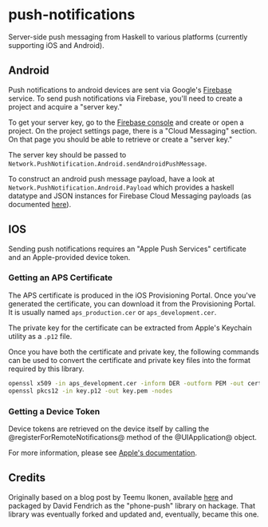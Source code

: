 # push-notifications

Server-side push messaging from Haskell to various platforms (currently supporting iOS and Android).

## Android

Push notifications to android devices are sent via Google's [Firebase](https://firebase.google.com) service. To send push notifications via Firebase, you'll need to create a project and acquire a "server key."

To get your server key, go to the [Firebase console](https://console.firebase.google.com/) and create or open a project. On the project settings page, there is a "Cloud Messaging" section. On that page you should be able to retrieve or create a "server key."

The server key should be passed to `Network.PushNotification.Android.sendAndroidPushMessage`.

To construct an android push message payload, have a look at `Network.PushNotification.Android.Payload` which provides a haskell datatype and JSON instances for Firebase Cloud Messaging payloads (as documented [here](https://firebase.google.com/docs/cloud-messaging/http-server-ref)).

## IOS

Sending push notifications requires an "Apple Push Services" certificate and an Apple-provided device token.

### Getting an APS Certificate
The APS certificate is produced in the iOS Provisioning Portal. Once you've generated the certificate, you can download it from the Provisioning Portal.  It is usually named `aps_production.cer` or `aps_development.cer`.

The private key for the certificate can be extracted from Apple's Keychain utility as a `.p12` file.

Once you have both the certificate and private key, the following commands can be used to convert the certificate and private key files into the format required by this library.

```bash
openssl x509 -in aps_development.cer -inform DER -outform PEM -out cert.pem
openssl pkcs12 -in key.p12 -out key.pem -nodes
```

### Getting a Device Token

Device tokens are retrieved on the device itself by calling the @registerForRemoteNotifications@ method of the @UIApplication@ object.

For more information, please see [Apple's documentation](https://developer.apple.com/library/content/documentation/NetworkingInternet/Conceptual/RemoteNotificationsPG/HandlingRemoteNotifications.html#//apple_ref/doc/uid/TP40008194-CH6-SW1).

## Credits

Originally based on a blog post by Teemu Ikonen, available [here](https://bravenewmethod.com/2012/11/08/apple-push-notifications-with-haskell/) and packaged by David Fendrich as the "phone-push" library on hackage. That library was eventually forked and updated and, eventually, became this one.
